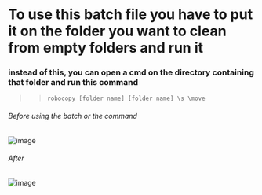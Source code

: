 # To use this batch file you have to put it on the folder you want to clean from empty folders and run it
### instead of this, you can open a cmd on the directory containing that folder and run this command
>> `robocopy [folder name] [folder name] \s \move`

###### Before using the batch or the command
![image](https://user-images.githubusercontent.com/64744285/215676014-c2e41632-5592-40e8-a661-401b46634e8d.png)

###### After
![image](https://user-images.githubusercontent.com/64744285/215676566-8c82e048-60f3-49c8-a80d-4b804a99ec48.png)
